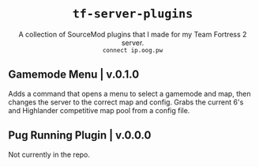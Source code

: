 <div align="center">
  <h1><code>tf-server-plugins</code></h1>
  <p>A collection of SourceMod plugins that I made for my Team Fortress 2 server.<br><code>connect ip.oog.pw</code></p>
</div>


## Gamemode Menu | v.0.1.0 ##
Adds a command that opens a menu to select a gamemode and map, then changes the server to the correct map and config. Grabs the current 6's and Highlander competitive map pool from a config file.

## Pug Running Plugin | v.0.0.0 ##
Not currently in the repo.
